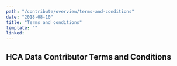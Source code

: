 ```yaml
---
path: "/contribute/overview/terms-and-conditions"
date: "2018-08-10"
title: "Terms and conditions"
template: ""
linked:
---
```


## HCA Data Contributor Terms and Conditions
